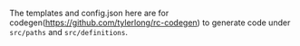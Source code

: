 The templates and config.json here are for codegen(https://github.com/tylerlong/rc-codegen) to generate code under `src/paths` and `src/definitions`.